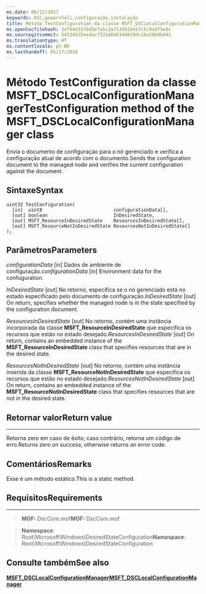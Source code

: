 ```yaml
---
ms.date: 06/12/2017
keywords: DSC,powershell,configuração,instalação
title: Método TestConfiguration da classe MSFT_DSCLocalConfigurationManager
ms.openlocfilehash: 2df04d317bd5e7a5c2a713d92be57c5c9a9f5e8c
ms.sourcegitcommit: 54534635eedacf531d8d6344019dc16a50b8b441
ms.translationtype: HT
ms.contentlocale: pt-BR
ms.lasthandoff: 05/17/2018
---
```

# <a name="testconfiguration-method-of-the-msftdsclocalconfigurationmanager-class"></a><span data-ttu-id="d2ee9-103">Método TestConfiguration da classe MSFT_DSCLocalConfigurationManager</span><span class="sxs-lookup"><span data-stu-id="d2ee9-103">TestConfiguration method of the MSFT_DSCLocalConfigurationManager class</span></span>

<span data-ttu-id="d2ee9-104">Envia o documento de configuração para o nó gerenciado e verifica a configuração atual de acordo com o documento.</span><span class="sxs-lookup"><span data-stu-id="d2ee9-104">Sends the configuration document to the managed node and verifies the current configuration against the document.</span></span>

<a name="syntax"></a><span data-ttu-id="d2ee9-105">Sintaxe</span><span class="sxs-lookup"><span data-stu-id="d2ee9-105">Syntax</span></span>
------

```mof
uint32 TestConfiguration(
  [in]  uint8                          configurationData[],
  [out] boolean                        InDesiredState,
  [out] MSFT_ResourceInDesiredState    ResourcesInDesiredState[],
  [out] MSFT_ResourceNotInDesiredState ResourcesNotInDesiredState[]
);
```

<a name="parameters"></a><span data-ttu-id="d2ee9-106">Parâmetros</span><span class="sxs-lookup"><span data-stu-id="d2ee9-106">Parameters</span></span>
----------

<span data-ttu-id="d2ee9-107">*configurationData* \[in\] Dados de ambiente de configuração.</span><span class="sxs-lookup"><span data-stu-id="d2ee9-107">*configurationData* \[in\] Environment data for the confuguration.</span></span>

<span data-ttu-id="d2ee9-108">*InDesiredState* \[out\] No retorno, especifica se o nó gerenciado está no estado especificado pelo documento de configuração.</span><span class="sxs-lookup"><span data-stu-id="d2ee9-108">*InDesiredState* \[out\] On return, specifies whether the managed node is in the state specified by the configuration document.</span></span>

<span data-ttu-id="d2ee9-109">*ResourcesInDesiredState* \[out\] No retorno, contém uma instância incorporada da classe **MSFT_ResourceInDesiredState** que especifica os recursos que estão no estado desejado.</span><span class="sxs-lookup"><span data-stu-id="d2ee9-109">*ResourcesInDesiredState* \[out\] On return, contains an embedded instance of the **MSFT_ResourceInDesiredState** class that specifies resources that are in the desired state.</span></span>

<span data-ttu-id="d2ee9-110">*ResourcesNotInDesiredState* \[out\] No retorno, contém uma instância inserida da classe **MSFT_ResourceNotInDesiredState** que especifica os recursos que estão no estado desejado.</span><span class="sxs-lookup"><span data-stu-id="d2ee9-110">*ResourcesNotInDesiredState* \[out\] On return, contains an embedded instance of the **MSFT_ResourceNotInDesiredState** class that specifies resources that are not in the desired state.</span></span>

## <a name="return-value"></a><span data-ttu-id="d2ee9-111">Retornar valor</span><span class="sxs-lookup"><span data-stu-id="d2ee9-111">Return value</span></span>
------------

<span data-ttu-id="d2ee9-112">Retorna zero em caso de êxito; caso contrário, retorna um código de erro.</span><span class="sxs-lookup"><span data-stu-id="d2ee9-112">Returns zero on success; otherwise returns an error code.</span></span>

## <a name="remarks"></a><span data-ttu-id="d2ee9-113">Comentários</span><span class="sxs-lookup"><span data-stu-id="d2ee9-113">Remarks</span></span>

<span data-ttu-id="d2ee9-114">Esse é um método estático.</span><span class="sxs-lookup"><span data-stu-id="d2ee9-114">This is a static method.</span></span>

## <a name="requirements"></a><span data-ttu-id="d2ee9-115">Requisitos</span><span class="sxs-lookup"><span data-stu-id="d2ee9-115">Requirements</span></span>
------------
><span data-ttu-id="d2ee9-116">**MOF:** DscCore.mof</span><span class="sxs-lookup"><span data-stu-id="d2ee9-116">**MOF:** DscCore.mof</span></span>

><span data-ttu-id="d2ee9-117">**Namespace**: Root\Microsoft\Windows\DesiredStateConfiguration</span><span class="sxs-lookup"><span data-stu-id="d2ee9-117">**Namespace**: Root\Microsoft\Windows\DesiredStateConfiguration</span></span>


## <a name="see-also"></a><span data-ttu-id="d2ee9-118">Consulte também</span><span class="sxs-lookup"><span data-stu-id="d2ee9-118">See also</span></span>


[<span data-ttu-id="d2ee9-119">**MSFT_DSCLocalConfigurationManager**</span><span class="sxs-lookup"><span data-stu-id="d2ee9-119">**MSFT_DSCLocalConfigurationManager**</span></span>](msft-dsclocalconfigurationmanager.md)